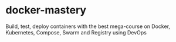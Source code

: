 # docker-mastery

Build, test, deploy containers with the best mega-course on Docker, Kubernetes, Compose, Swarm and Registry using DevOps

